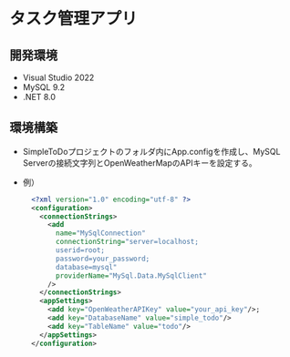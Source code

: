 ﻿# タスク管理アプリ

## 開発環境

- Visual Studio 2022
- MySQL 9.2
- .NET 8.0

## 環境構築

- SimpleToDoプロジェクトのフォルダ内にApp.configを作成し、MySQL Serverの接続文字列とOpenWeatherMapのAPIキーを設定する。
- 例）
  
  ```xml
    <?xml version="1.0" encoding="utf-8" ?>
    <configuration>
      <connectionStrings>
        <add 
          name="MySqlConnection" 
          connectionString="server=localhost;
          userid=root;
          password=your_password;
          database=mysql"
          providerName="MySql.Data.MySqlClient"
        />
      </connectionStrings>
      <appSettings>
        <add key="OpenWeatherAPIKey" value="your_api_key"/>;
        <add key="DatabaseName" value="simple_todo"/>
        <add key="TableName" value="todo"/>
      </appSettings>
    </configuration>
  ```
